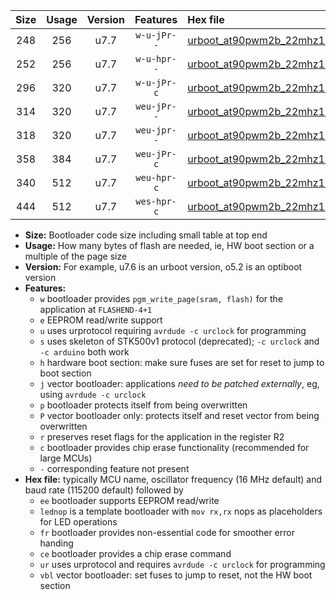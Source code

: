 |Size|Usage|Version|Features|Hex file|
|:-:|:-:|:-:|:-:|:--|
|248|256|u7.7|`w-u-jPr--`|[urboot_at90pwm2b_22mhz1184_57600bps_lednop_ur_vbl.hex](https://raw.githubusercontent.com/stefanrueger/urboot.hex/main/mcus/at90pwm2b/fcpu_22mhz1184/57600_bps/urboot_at90pwm2b_22mhz1184_57600bps_lednop_ur_vbl.hex)|
|252|256|u7.7|`w-u-hpr--`|[urboot_at90pwm2b_22mhz1184_57600bps_lednop_fr_ur.hex](https://raw.githubusercontent.com/stefanrueger/urboot.hex/main/mcus/at90pwm2b/fcpu_22mhz1184/57600_bps/urboot_at90pwm2b_22mhz1184_57600bps_lednop_fr_ur.hex)|
|296|320|u7.7|`w-u-jPr-c`|[urboot_at90pwm2b_22mhz1184_57600bps_lednop_fr_ce_ur_vbl.hex](https://raw.githubusercontent.com/stefanrueger/urboot.hex/main/mcus/at90pwm2b/fcpu_22mhz1184/57600_bps/urboot_at90pwm2b_22mhz1184_57600bps_lednop_fr_ce_ur_vbl.hex)|
|314|320|u7.7|`weu-jPr--`|[urboot_at90pwm2b_22mhz1184_57600bps_ee_lednop_ur_vbl.hex](https://raw.githubusercontent.com/stefanrueger/urboot.hex/main/mcus/at90pwm2b/fcpu_22mhz1184/57600_bps/urboot_at90pwm2b_22mhz1184_57600bps_ee_lednop_ur_vbl.hex)|
|318|320|u7.7|`weu-jpr--`|[urboot_at90pwm2b_22mhz1184_57600bps_ee_lednop_fr_ur_vbl.hex](https://raw.githubusercontent.com/stefanrueger/urboot.hex/main/mcus/at90pwm2b/fcpu_22mhz1184/57600_bps/urboot_at90pwm2b_22mhz1184_57600bps_ee_lednop_fr_ur_vbl.hex)|
|358|384|u7.7|`weu-jPr-c`|[urboot_at90pwm2b_22mhz1184_57600bps_ee_lednop_fr_ce_ur_vbl.hex](https://raw.githubusercontent.com/stefanrueger/urboot.hex/main/mcus/at90pwm2b/fcpu_22mhz1184/57600_bps/urboot_at90pwm2b_22mhz1184_57600bps_ee_lednop_fr_ce_ur_vbl.hex)|
|340|512|u7.7|`weu-hpr-c`|[urboot_at90pwm2b_22mhz1184_57600bps_ee_lednop_fr_ce_ur.hex](https://raw.githubusercontent.com/stefanrueger/urboot.hex/main/mcus/at90pwm2b/fcpu_22mhz1184/57600_bps/urboot_at90pwm2b_22mhz1184_57600bps_ee_lednop_fr_ce_ur.hex)|
|444|512|u7.7|`wes-hpr-c`|[urboot_at90pwm2b_22mhz1184_57600bps_ee_lednop_fr_ce.hex](https://raw.githubusercontent.com/stefanrueger/urboot.hex/main/mcus/at90pwm2b/fcpu_22mhz1184/57600_bps/urboot_at90pwm2b_22mhz1184_57600bps_ee_lednop_fr_ce.hex)|

- **Size:** Bootloader code size including small table at top end
- **Usage:** How many bytes of flash are needed, ie, HW boot section or a multiple of the page size
- **Version:** For example, u7.6 is an urboot version, o5.2 is an optiboot version
- **Features:**
  + `w` bootloader provides `pgm_write_page(sram, flash)` for the application at `FLASHEND-4+1`
  + `e` EEPROM read/write support
  + `u` uses urprotocol requiring `avrdude -c urclock` for programming
  + `s` uses skeleton of STK500v1 protocol (deprecated); `-c urclock` and `-c arduino` both work
  + `h` hardware boot section: make sure fuses are set for reset to jump to boot section
  + `j` vector bootloader: applications *need to be patched externally*, eg, using `avrdude -c urclock`
  + `p` bootloader protects itself from being overwritten
  + `P` vector bootloader only: protects itself and reset vector from being overwritten
  + `r` preserves reset flags for the application in the register R2
  + `c` bootloader provides chip erase functionality (recommended for large MCUs)
  + `-` corresponding feature not present
- **Hex file:** typically MCU name, oscillator frequency (16 MHz default) and baud rate (115200 default) followed by
  + `ee` bootloader supports EEPROM read/write
  + `lednop` is a template bootloader with `mov rx,rx` nops as placeholders for LED operations
  + `fr` bootloader provides non-essential code for smoother error handing
  + `ce` bootloader provides a chip erase command
  + `ur` uses urprotocol and requires `avrdude -c urclock` for programming
  + `vbl` vector bootloader: set fuses to jump to reset, not the HW boot section
